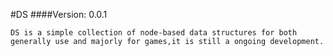 #DS
####Version: 0.0.1

	DS is a simple collection of node-based data structures for both generally use and majorly for games,it is still a ongoing development.


